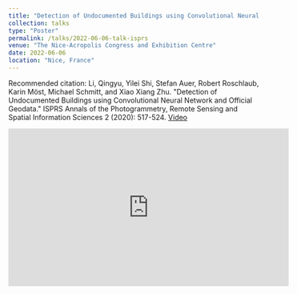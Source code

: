 ```yaml
---
title: "Detection of Undocumented Buildings using Convolutional Neural Network and Official Geodata"
collection: talks
type: "Poster"
permalink: /talks/2022-06-06-talk-isprs
venue: "The Nice-Acropolis Congress and Exhibition Centre"
date: 2022-06-06
location: "Nice, France"
---
```


Recommended citation: Li, Qingyu, Yilei Shi, Stefan Auer, Robert Roschlaub, Karin Möst, Michael Schmitt, and Xiao Xiang Zhu. "Detection of Undocumented Buildings using Convolutional Neural Network and Official Geodata." ISPRS Annals of the Photogrammetry, Remote Sensing and Spatial Information Sciences 2 (2020): 517-524. [Video](https://youtu.be/_OvJ4eVmnwA)
<iframe width="560" height="315" src="https://www.youtube.com/embed/_OvJ4eVmnwA" frameborder="0" allow="accelerometer; autoplay; clipboard-write; encrypted-media; gyroscope; picture-in-picture" allowfullscreen></iframe>
